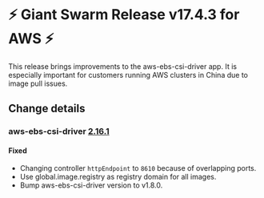 # :zap: Giant Swarm Release v17.4.3 for AWS :zap:

This release brings improvements to the aws-ebs-csi-driver app. It is especially important for customers running AWS clusters in China due to image pull issues.

## Change details


### aws-ebs-csi-driver [2.16.1](https://github.com/giantswarm/aws-ebs-csi-driver-app/releases/tag/v2.16.1)

#### Fixed
- Changing controller `httpEndpoint` to `8610` because of overlapping ports.
- Use global.image.registry as registry domain for all images.
- Bump aws-ebs-csi-driver version to v1.8.0.



